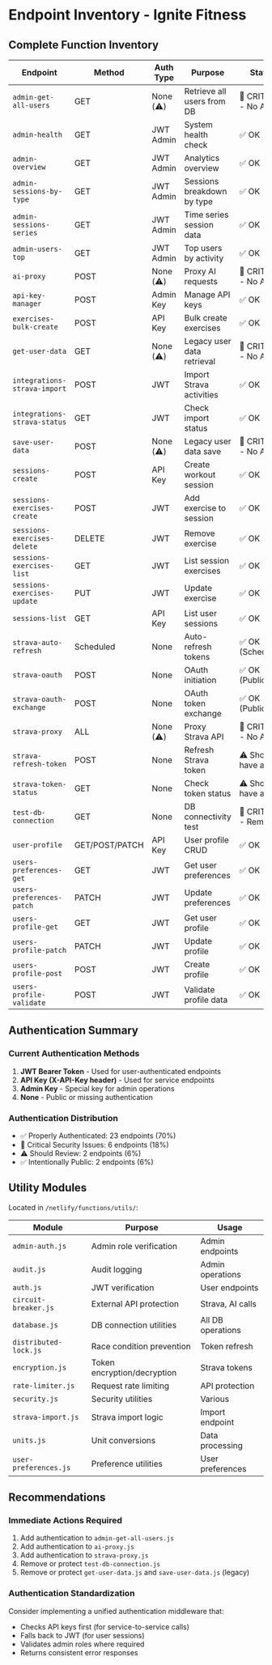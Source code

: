 # Endpoint Inventory - Ignite Fitness

## Complete Function Inventory

| Endpoint | Method | Auth Type | Purpose | Status |
|----------|--------|-----------|---------|--------|
| `admin-get-all-users` | GET | None (⚠️) | Retrieve all users from DB | 🔴 CRITICAL - No Auth |
| `admin-health` | GET | JWT Admin | System health check | ✅ OK |
| `admin-overview` | GET | JWT Admin | Analytics overview | ✅ OK |
| `admin-sessions-by-type` | GET | JWT Admin | Sessions breakdown by type | ✅ OK |
| `admin-sessions-series` | GET | JWT Admin | Time series session data | ✅ OK |
| `admin-users-top` | GET | JWT Admin | Top users by activity | ✅ OK |
| `ai-proxy` | POST | None (⚠️) | Proxy AI requests | 🔴 CRITICAL - No Auth |
| `api-key-manager` | POST | Admin Key | Manage API keys | ✅ OK |
| `exercises-bulk-create` | POST | API Key | Bulk create exercises | ✅ OK |
| `get-user-data` | GET | None (⚠️) | Legacy user data retrieval | 🔴 CRITICAL - No Auth |
| `integrations-strava-import` | POST | JWT | Import Strava activities | ✅ OK |
| `integrations-strava-status` | GET | JWT | Check import status | ✅ OK |
| `save-user-data` | POST | None (⚠️) | Legacy user data save | 🔴 CRITICAL - No Auth |
| `sessions-create` | POST | API Key | Create workout session | ✅ OK |
| `sessions-exercises-create` | POST | JWT | Add exercise to session | ✅ OK |
| `sessions-exercises-delete` | DELETE | JWT | Remove exercise | ✅ OK |
| `sessions-exercises-list` | GET | JWT | List session exercises | ✅ OK |
| `sessions-exercises-update` | PUT | JWT | Update exercise | ✅ OK |
| `sessions-list` | GET | API Key | List user sessions | ✅ OK |
| `strava-auto-refresh` | Scheduled | None | Auto-refresh tokens | ✅ OK (Scheduled) |
| `strava-oauth` | POST | None | OAuth initiation | ✅ OK (Public) |
| `strava-oauth-exchange` | POST | None | OAuth token exchange | ✅ OK (Public) |
| `strava-proxy` | ALL | None (⚠️) | Proxy Strava API | 🔴 CRITICAL - No Auth |
| `strava-refresh-token` | POST | None | Refresh Strava token | ⚠️ Should have auth |
| `strava-token-status` | GET | None | Check token status | ⚠️ Should have auth |
| `test-db-connection` | GET | None | DB connectivity test | 🔴 CRITICAL - Remove |
| `user-profile` | GET/POST/PATCH | API Key | User profile CRUD | ✅ OK |
| `users-preferences-get` | GET | JWT | Get user preferences | ✅ OK |
| `users-preferences-patch` | PATCH | JWT | Update preferences | ✅ OK |
| `users-profile-get` | GET | JWT | Get user profile | ✅ OK |
| `users-profile-patch` | PATCH | JWT | Update profile | ✅ OK |
| `users-profile-post` | POST | JWT | Create profile | ✅ OK |
| `users-profile-validate` | POST | JWT | Validate profile data | ✅ OK |

## Authentication Summary

### Current Authentication Methods
1. **JWT Bearer Token** - Used for user-authenticated endpoints
2. **API Key (X-API-Key header)** - Used for service endpoints
3. **Admin Key** - Special key for admin operations
4. **None** - Public or missing authentication

### Authentication Distribution
- ✅ Properly Authenticated: 23 endpoints (70%)
- 🔴 Critical Security Issues: 6 endpoints (18%)
- ⚠️ Should Review: 2 endpoints (6%)
- ✅ Intentionally Public: 2 endpoints (6%)

## Utility Modules

Located in `/netlify/functions/utils/`:

| Module | Purpose | Usage |
|--------|---------|-------|
| `admin-auth.js` | Admin role verification | Admin endpoints |
| `audit.js` | Audit logging | Admin operations |
| `auth.js` | JWT verification | User endpoints |
| `circuit-breaker.js` | External API protection | Strava, AI calls |
| `database.js` | DB connection utilities | All DB operations |
| `distributed-lock.js` | Race condition prevention | Token refresh |
| `encryption.js` | Token encryption/decryption | Strava tokens |
| `rate-limiter.js` | Request rate limiting | API protection |
| `security.js` | Security utilities | Various |
| `strava-import.js` | Strava import logic | Import endpoint |
| `units.js` | Unit conversions | Data processing |
| `user-preferences.js` | Preference utilities | User preferences |

## Recommendations

### Immediate Actions Required
1. Add authentication to `admin-get-all-users.js`
2. Add authentication to `ai-proxy.js`
3. Add authentication to `strava-proxy.js`
4. Remove or protect `test-db-connection.js`
5. Remove or protect `get-user-data.js` and `save-user-data.js` (legacy)

### Authentication Standardization
Consider implementing a unified authentication middleware that:
- Checks API keys first (for service-to-service calls)
- Falls back to JWT (for user sessions)
- Validates admin roles where required
- Returns consistent error responses